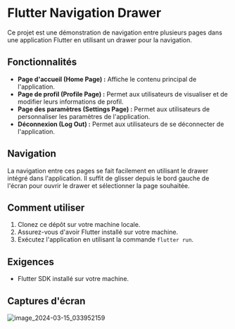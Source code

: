 # Flutter Navigation Drawer

Ce projet est une démonstration de navigation entre plusieurs pages dans une application Flutter en utilisant un drawer pour la navigation.

## Fonctionnalités

- **Page d'accueil (Home Page) :** Affiche le contenu principal de l'application.
- **Page de profil (Profile Page) :** Permet aux utilisateurs de visualiser et de modifier leurs informations de profil.
- **Page des paramètres (Settings Page) :** Permet aux utilisateurs de personnaliser les paramètres de l'application.
- **Déconnexion (Log Out) :** Permet aux utilisateurs de se déconnecter de l'application.

## Navigation

La navigation entre ces pages se fait facilement en utilisant le drawer intégré dans l'application. Il suffit de glisser depuis le bord gauche de l'écran pour ouvrir le drawer et sélectionner la page souhaitée.

## Comment utiliser

1. Clonez ce dépôt sur votre machine locale.
2. Assurez-vous d'avoir Flutter installé sur votre machine.
3. Exécutez l'application en utilisant la commande `flutter run`.

## Exigences

- Flutter SDK installé sur votre machine.

## Captures d'écran

![image_2024-03-15_033952159](https://github.com/skouzz/flutter-navigation-drawer/assets/61711622/20e45a7e-d814-4a15-833e-de45196b703c)

